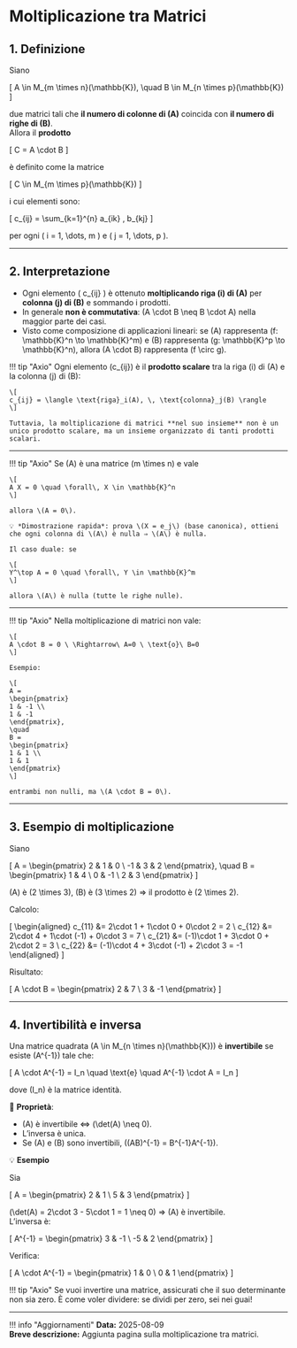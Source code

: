 # Moltiplicazione tra Matrici

## 1. Definizione
Siano  

\[
A \in M_{m \times n}(\mathbb{K}), \quad B \in M_{n \times p}(\mathbb{K})
\]

due matrici tali che **il numero di colonne di \(A\)** coincida con **il numero di righe di \(B\)**.  
Allora il **prodotto**  

\[
C = A \cdot B
\]

è definito come la matrice  

\[
C \in M_{m \times p}(\mathbb{K})
\]

i cui elementi sono:

\[
c_{ij} = \sum_{k=1}^{n} a_{ik} \, b_{kj}
\]

per ogni \( i = 1, \dots, m \) e \( j = 1, \dots, p \).

---

## 2. Interpretazione

- Ogni elemento \( c_{ij} \) è ottenuto **moltiplicando riga \(i\) di \(A\)** per **colonna \(j\) di \(B\)** e sommando i prodotti.
- In generale **non è commutativa**: \(A \cdot B \neq B \cdot A\) nella maggior parte dei casi.
- Visto come composizione di applicazioni lineari: se \(A\) rappresenta \(f: \mathbb{K}^n \to \mathbb{K}^m\) e \(B\) rappresenta \(g: \mathbb{K}^p \to \mathbb{K}^n\), allora \(A \cdot B\) rappresenta \(f \circ g\).

!!! tip "Axio"
    Ogni elemento \(c_{ij}\) è il **prodotto scalare** tra la riga \(i\) di \(A\) e la colonna \(j\) di \(B\):

    \[
    c_{ij} = \langle \text{riga}_i(A), \, \text{colonna}_j(B) \rangle
    \]

    Tuttavia, la moltiplicazione di matrici **nel suo insieme** non è un unico prodotto scalare, ma un insieme organizzato di tanti prodotti scalari.

---

!!! tip "Axio"
    Se \(A\) è una matrice \(m \times n\) e vale

    \[
    A X = 0 \quad \forall\, X \in \mathbb{K}^n
    \]

    allora \(A = 0\).

    💡 *Dimostrazione rapida*: prova \(X = e_j\) (base canonica), ottieni che ogni colonna di \(A\) è nulla ⇒ \(A\) è nulla.

    Il caso duale: se

    \[
    Y^\top A = 0 \quad \forall\, Y \in \mathbb{K}^m
    \]

    allora \(A\) è nulla (tutte le righe nulle).

---

!!! tip "Axio"
    Nella moltiplicazione di matrici non vale:

    \[
    A \cdot B = 0 \ \Rightarrow\ A=0 \ \text{o}\ B=0
    \]

    Esempio:

    \[
    A =
    \begin{pmatrix}
    1 & -1 \\
    1 & -1
    \end{pmatrix},
    \quad
    B =
    \begin{pmatrix}
    1 & 1 \\
    1 & 1
    \end{pmatrix}
    \]

    entrambi non nulli, ma \(A \cdot B = 0\).

---

## 3. Esempio di moltiplicazione

Siano  

\[
A =
\begin{pmatrix}
2 & 1 & 0 \\
-1 & 3 & 2
\end{pmatrix},
\quad
B =
\begin{pmatrix}
1 & 4 \\
0 & -1 \\
2 & 3
\end{pmatrix}
\]

\(A\) è \(2 \times 3\), \(B\) è \(3 \times 2\) ⇒ il prodotto è \(2 \times 2\).

Calcolo:

\[
\begin{aligned}
 c_{11} &= 2\cdot 1 + 1\cdot 0 + 0\cdot 2 = 2 \\
 c_{12} &= 2\cdot 4 + 1\cdot (-1) + 0\cdot 3 = 7 \\
 c_{21} &= (-1)\cdot 1 + 3\cdot 0 + 2\cdot 2 = 3 \\
 c_{22} &= (-1)\cdot 4 + 3\cdot (-1) + 2\cdot 3 = -1
\end{aligned}
\]

Risultato:

\[
A \cdot B =
\begin{pmatrix}
2 & 7 \\
3 & -1
\end{pmatrix}
\]

---

## 4. Invertibilità e inversa

Una matrice quadrata \(A \in M_{n \times n}(\mathbb{K})\) è **invertibile** se esiste \(A^{-1}\) tale che:

\[
A \cdot A^{-1} = I_n \quad \text{e} \quad A^{-1} \cdot A = I_n
\]

dove \(I_n\) è la matrice identità.

📌 **Proprietà**:
- \(A\) è invertibile ⇔ \(\det(A) \neq 0\).
- L’inversa è unica.
- Se \(A\) e \(B\) sono invertibili, \((AB)^{-1} = B^{-1}A^{-1}\).

💡 **Esempio**

Sia  

\[
A =
\begin{pmatrix}
2 & 1 \\
5 & 3
\end{pmatrix}
\]

\(\det(A) = 2\cdot 3 - 5\cdot 1 = 1 \neq 0\) ⇒ \(A\) è invertibile.  
L’inversa è:

\[
A^{-1} =
\begin{pmatrix}
3 & -1 \\
-5 & 2
\end{pmatrix}
\]

Verifica:

\[
A \cdot A^{-1} =
\begin{pmatrix}
1 & 0 \\
0 & 1
\end{pmatrix}
\]

!!! tip "Axio"
    Se vuoi invertire una matrice, assicurati che il suo determinante non sia zero. È come voler dividere: se dividi per zero, sei nei guai!

---

!!! info "Aggiornamenti"
    **Data:** 2025-08-09  
    **Breve descrizione:** Aggiunta pagina sulla moltiplicazione tra matrici.

